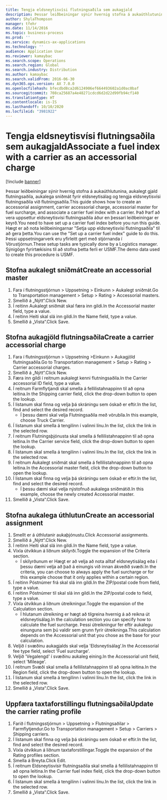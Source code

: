 ```yaml
---
title: Tengja eldsneytisvísi flutningsaðila sem aukagjald
description: Þessar leiðbeiningar sýnir hvernig stofna á aukaúthlutunina, aukalegt gjald flutningsaðila, aukalega sniðmát fyrir eldsneytisálag og tengja eldsneytisvísi flutningsaðila við flutningsaðila.
author: ShylaThompson
manager: tfehr
ms.date: 11/14/2016
ms.topic: business-process
ms.prod: ''
ms.service: dynamics-ax-applications
ms.technology: ''
audience: Application User
ms.reviewer: kamaybac
ms.search.scope: Operations
ms.search.region: Global
ms.search.industry: Distribution
ms.author: kamaybac
ms.search.validFrom: 2016-06-30
ms.dyn365.ops.version: AX 7.0.0
ms.openlocfilehash: bfecdbd8ca2d6124906ef664493602a1d0ac0baf
ms.sourcegitcommit: 708ca25687a4e48271cdcd6d2d22d99fb94cf140
ms.translationtype: HT
ms.contentlocale: is-IS
ms.lasthandoff: 10/10/2020
ms.locfileid: "3981922"
---
```

# <a name="associate-a-fuel-index-with-a-carrier-as-an-accessorial-charge"></a><span data-ttu-id="681b0-103">Tengja eldsneytisvísi flutningsaðila sem aukagjald</span><span class="sxs-lookup"><span data-stu-id="681b0-103">Associate a fuel index with a carrier as an accessorial charge</span></span>

[!include [banner](../../includes/banner.md)]

<span data-ttu-id="681b0-104">Þessar leiðbeiningar sýnir hvernig stofna á aukaúthlutunina, aukalegt gjald flutningsaðila, aukalega sniðmát fyrir eldsneytisálag og tengja eldsneytisvísi flutningsaðila við flutningsaðila.</span><span class="sxs-lookup"><span data-stu-id="681b0-104">This guide shows how to create an accessorial assignment, carrier accessorial charge, accessorial master for fuel surcharge, and associate a carrier fuel index with a carrier.</span></span> <span data-ttu-id="681b0-105">Það Þarf að vera uppsettur eldsneytisvísi flutningsaðila áður en þessari leiðbeiningar er keyrð.</span><span class="sxs-lookup"><span data-stu-id="681b0-105">You need to have set up a carrier fuel index before you run this guide.</span></span> <span data-ttu-id="681b0-106">Hægt er að nota leiðbeiningarnar "Setja upp eldsneytisvísi flutningsaðila" til að gera þetta.</span><span class="sxs-lookup"><span data-stu-id="681b0-106">You can use the "Set up a carrier fuel index" guide to do this.</span></span> <span data-ttu-id="681b0-107">Þessi uppsetningarverk eru yfirleitt gert með stjórnanda í Vörustjórnun.</span><span class="sxs-lookup"><span data-stu-id="681b0-107">These setup tasks are typically done by a Logistics manager.</span></span> <span data-ttu-id="681b0-108">Sýnigögn fyrirtækisins til að stofna þetta ferli er USMF.</span><span class="sxs-lookup"><span data-stu-id="681b0-108">The demo data used to create this procedure is USMF.</span></span>


## <a name="create-an-accessorial-master"></a><span data-ttu-id="681b0-109">Stofna aukalegt sniðmát</span><span class="sxs-lookup"><span data-stu-id="681b0-109">Create an accessorial master</span></span>
1. <span data-ttu-id="681b0-110">Fara í flutningsstjórnun > Uppsetning > Einkunn > Aukalegt sniðmát.</span><span class="sxs-lookup"><span data-stu-id="681b0-110">Go to Transportation management > Setup > Rating > Accessorial masters.</span></span>
2. <span data-ttu-id="681b0-111">Smellið á „Nýtt“.</span><span class="sxs-lookup"><span data-stu-id="681b0-111">Click New.</span></span>
3. <span data-ttu-id="681b0-112">Í reitinn Aukalegt sniðmát skal færa inn gildi.</span><span class="sxs-lookup"><span data-stu-id="681b0-112">In the Accessorial master field, type a value.</span></span>
4. <span data-ttu-id="681b0-113">Í reitinn Heiti skal slá inn gildi.</span><span class="sxs-lookup"><span data-stu-id="681b0-113">In the Name field, type a value.</span></span>
5. <span data-ttu-id="681b0-114">Smellið á „Vista“.</span><span class="sxs-lookup"><span data-stu-id="681b0-114">Click Save.</span></span>

## <a name="create-a-carrier-accessorial-charge"></a><span data-ttu-id="681b0-115">Stofna aukagjöld flutningsaðila</span><span class="sxs-lookup"><span data-stu-id="681b0-115">Create a carrier accessorial charge</span></span>
1. <span data-ttu-id="681b0-116">Fara í flutningsstjórnun > Uppsetning >Einkunn > Aukagjöld flutningsaðila.</span><span class="sxs-lookup"><span data-stu-id="681b0-116">Go to Transportation management > Setup > Rating > Carrier accessorial charges.</span></span>
2. <span data-ttu-id="681b0-117">Smellið á „Nýtt“.</span><span class="sxs-lookup"><span data-stu-id="681b0-117">Click New.</span></span>
3. <span data-ttu-id="681b0-118">Færa inn gildi í reitnum aukalegt kenni flutningsaðila.</span><span class="sxs-lookup"><span data-stu-id="681b0-118">In the Carrier accessorial ID field, type a value.</span></span>
4. <span data-ttu-id="681b0-119">Í reitnum Farmflytjandi skal smella á fellilistahnappinn til að opna leitina.</span><span class="sxs-lookup"><span data-stu-id="681b0-119">In the Shipping carrier field, click the drop-down button to open the lookup.</span></span>
5. <span data-ttu-id="681b0-120">Í listanum skal finna og velja þá skráningu sem óskað er eftir.</span><span class="sxs-lookup"><span data-stu-id="681b0-120">In the list, find and select the desired record.</span></span>
    * <span data-ttu-id="681b0-121">Í þessu dæmi skal velja Flutningsaðila með vörubíla.</span><span class="sxs-lookup"><span data-stu-id="681b0-121">In this example, choose Truck Carrier.</span></span>  
6. <span data-ttu-id="681b0-122">Í listanum skal smella á tengilinn í valinni línu.</span><span class="sxs-lookup"><span data-stu-id="681b0-122">In the list, click the link in the selected row.</span></span>
7. <span data-ttu-id="681b0-123">Í reitnum Flutningsþjónusta skal smella á fellilistahnappinn til að opna leitina.</span><span class="sxs-lookup"><span data-stu-id="681b0-123">In the Carrier service field, click the drop-down button to open the lookup.</span></span>
8. <span data-ttu-id="681b0-124">Í listanum skal smella á tengilinn í valinni línu.</span><span class="sxs-lookup"><span data-stu-id="681b0-124">In the list, click the link in the selected row.</span></span>
9. <span data-ttu-id="681b0-125">Í reitnum Aukalegt sniðmát skal smella á fellilistahnappinn til að opna leitina.</span><span class="sxs-lookup"><span data-stu-id="681b0-125">In the Accessorial master field, click the drop-down button to open the lookup.</span></span>
10. <span data-ttu-id="681b0-126">Í listanum skal finna og velja þá skráningu sem óskað er eftir.</span><span class="sxs-lookup"><span data-stu-id="681b0-126">In the list, find and select the desired record.</span></span>
    * <span data-ttu-id="681b0-127">Í þessu dæmi skal velja nýstofnuð aukalega sniðmátið.</span><span class="sxs-lookup"><span data-stu-id="681b0-127">In this example, choose the newly created Accessorial master.</span></span>  
11. <span data-ttu-id="681b0-128">Smellið á „Vista“.</span><span class="sxs-lookup"><span data-stu-id="681b0-128">Click Save.</span></span>

## <a name="create-an-accessorial-assignment"></a><span data-ttu-id="681b0-129">Stofna aukalega úthlutun</span><span class="sxs-lookup"><span data-stu-id="681b0-129">Create an accessorial assignment</span></span>
1. <span data-ttu-id="681b0-130">Smellt er á úthlutanir aukaþjónustu.</span><span class="sxs-lookup"><span data-stu-id="681b0-130">Click Accessorial assignments.</span></span>
2. <span data-ttu-id="681b0-131">Smellið á „Nýtt“.</span><span class="sxs-lookup"><span data-stu-id="681b0-131">Click New.</span></span>
3. <span data-ttu-id="681b0-132">Í reitinn Heiti skal slá inn gildi.</span><span class="sxs-lookup"><span data-stu-id="681b0-132">In the Name field, type a value.</span></span>
4. <span data-ttu-id="681b0-133">Víxla útvíkkun á liðnum skilyrði.</span><span class="sxs-lookup"><span data-stu-id="681b0-133">Toggle the expansion of the Criteria section.</span></span>
    * <span data-ttu-id="681b0-134">Í skilyrðunum er Hægt er að velja að nota alltaf eldsneytisálag eða í þessu dæmi velja að það á einungis við innan ákveðið svæði.</span><span class="sxs-lookup"><span data-stu-id="681b0-134">In the criteria, you can choose to always apply the fuel surcharge or for this example choose that it only applies within a certain region.</span></span>  
5. <span data-ttu-id="681b0-135">Í reitinn Póstnúmer frá skal slá inn gildi.</span><span class="sxs-lookup"><span data-stu-id="681b0-135">In the ZIP/postal code from field, type a value.</span></span>
6. <span data-ttu-id="681b0-136">Í reitinn Póstnúmer til skal slá inn gildi.</span><span class="sxs-lookup"><span data-stu-id="681b0-136">In the ZIP/postal code to field, type a value.</span></span>
7. <span data-ttu-id="681b0-137">Víxla útvíkkun á liðnum útreikningur.</span><span class="sxs-lookup"><span data-stu-id="681b0-137">Toggle the expansion of the Calculation section.</span></span>
    * <span data-ttu-id="681b0-138">Í hlutanum útreikning er hægt að tilgreina hvernig á að reikna út eldsneytisálag.</span><span class="sxs-lookup"><span data-stu-id="681b0-138">In the calculation section you can specify how to calculate the fuel surcharge.</span></span> <span data-ttu-id="681b0-139">Þessi útreikningur fer eftir aukalegu einunguna sem þú valdir sem grunn fyrir útreikninga.</span><span class="sxs-lookup"><span data-stu-id="681b0-139">This calculation depends on the Accessorial unit that you chose as the base for your calculation.</span></span>  
8. <span data-ttu-id="681b0-140">Veljið í svæðinu aukagjalds skal velja 'Eldsneytisálag'.</span><span class="sxs-lookup"><span data-stu-id="681b0-140">In the Accessorial fee type field, select 'Fuel surcharge'.</span></span>
9. <span data-ttu-id="681b0-141">Veljið 'Vegalengd' í svæðinu aukaleg eining.</span><span class="sxs-lookup"><span data-stu-id="681b0-141">In the Accessorial unit field, select 'Mileage'.</span></span>
10. <span data-ttu-id="681b0-142">Í reitnum Svæði skal smella á fellilistahnappinn til að opna leitina.</span><span class="sxs-lookup"><span data-stu-id="681b0-142">In the Region field, click the drop-down button to open the lookup.</span></span>
11. <span data-ttu-id="681b0-143">Í listanum skal smella á tengilinn í valinni línu.</span><span class="sxs-lookup"><span data-stu-id="681b0-143">In the list, click the link in the selected row.</span></span>
12. <span data-ttu-id="681b0-144">Smellið á „Vista“.</span><span class="sxs-lookup"><span data-stu-id="681b0-144">Click Save.</span></span>

## <a name="update-the-carrier-rating-profile"></a><span data-ttu-id="681b0-145">Uppfæra taxtaforstillingu flutningsaðila</span><span class="sxs-lookup"><span data-stu-id="681b0-145">Update the carrier rating profile</span></span>
1. <span data-ttu-id="681b0-146">Farið í flutningsstjórnun > Uppsetning > Flutningsaðilar > Farmflytjendur.</span><span class="sxs-lookup"><span data-stu-id="681b0-146">Go to Transportation management > Setup > Carriers > Shipping carriers.</span></span>
2. <span data-ttu-id="681b0-147">Í listanum skal finna og velja þá skráningu sem óskað er eftir.</span><span class="sxs-lookup"><span data-stu-id="681b0-147">In the list, find and select the desired record.</span></span>
3. <span data-ttu-id="681b0-148">Víxla útvíkkun á liðnum taxtaforstillingar.</span><span class="sxs-lookup"><span data-stu-id="681b0-148">Toggle the expansion of the Rating profiles section.</span></span>
4. <span data-ttu-id="681b0-149">Smella á Breyta.</span><span class="sxs-lookup"><span data-stu-id="681b0-149">Click Edit.</span></span>
5. <span data-ttu-id="681b0-150">Í reitnum Eldsneytisvísir flutningsaðila skal smella á fellilistahnappinn til að opna leitina.</span><span class="sxs-lookup"><span data-stu-id="681b0-150">In the Carrier fuel index field, click the drop-down button to open the lookup.</span></span>
6. <span data-ttu-id="681b0-151">Í listanum skal smella á tengilinn í valinni línu.</span><span class="sxs-lookup"><span data-stu-id="681b0-151">In the list, click the link in the selected row.</span></span>
7. <span data-ttu-id="681b0-152">Smellið á „Vista“.</span><span class="sxs-lookup"><span data-stu-id="681b0-152">Click Save.</span></span>


